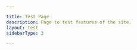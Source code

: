 ```yaml
---

title: Test Page
description: Page to test features of the site.  
layout: test
sidebarType: 3

---
```


